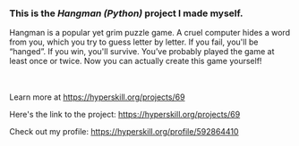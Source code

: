### This is the *Hangman (Python)* project I made myself.


<p>Hangman is a popular yet grim puzzle game. A cruel computer hides a word from you, which you try to guess letter by letter. If you fail, you'll be “hanged”. If you win, you'll survive. You’ve probably played the game at least once or twice. Now you can actually create this game yourself!</p><br/><br/>Learn more at <a href="https://hyperskill.org/projects/69?utm_source=ide&utm_medium=ide&utm_campaign=ide&utm_content=project-card">https://hyperskill.org/projects/69</a>

Here's the link to the project: https://hyperskill.org/projects/69

Check out my profile: https://hyperskill.org/profile/592864410
